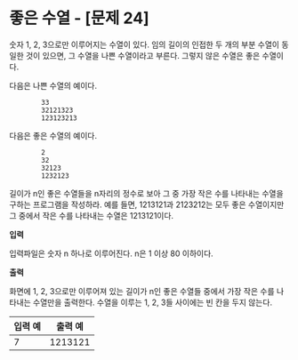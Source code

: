 좋은 수열 - [문제 24]
====================================
숫자 1, 2, 3으로만 이루어지는 수열이 있다. 임의 길이의 인접한 두 개의 부분 수열이 동일한 것이 있으면, 그 수열을 나쁜 수열이라고 부른다. 그렇지 않은 수열은 좋은 수열이다.

다음은 나쁜 수열의 예이다.

            33
            32121323
            123123213

다음은 좋은 수열의 예이다.

            2
            32
            32123
            1232123

길이가 n인 좋은 수열들을 n자리의 정수로 보아 그 중 가장 작은 수를 나타내는
수열을 구하는 프로그램을 작성하라. 예를 들면, 1213121과 2123212는 모두 좋은 수열이지만 그 중에서 작은 수를 나타내는 수열은 1213121이다.

**입력** 

입력파일은 숫자 n 하나로 이루어진다. n은 1 이상 80 이하이다.

**출력**  

화면에 1, 2, 3으로만 이루어져 있는 길이가 n인 좋은 수열들 중에서 가장 작은 수를 나타내는 수열만을 출력한다. 수열을 이루는 1, 2, 3들 사이에는 빈 칸을 두지 않는다.

| 입력 예 | 출력 예     |
|---|---|
| 7 | 1213121 |